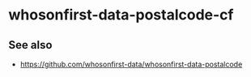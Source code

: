 # whosonfirst-data-postalcode-cf

## See also

* https://github.com/whosonfirst-data/whosonfirst-data-postalcode
